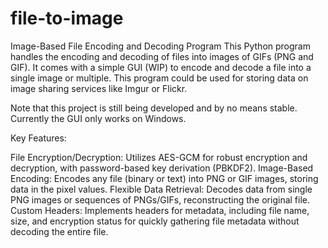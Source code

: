 # file-to-image
Image-Based File Encoding and Decoding Program This Python program handles the encoding and decoding of files into images of GIFs (PNG and GIF). It comes with a simple GUI (WIP) to encode and decode a file into a single image or multiple. This program could be used for storing data on image sharing services like Imgur or Flickr.

Note that this project is still being developed and by no means stable. Currently the GUI only works on Windows.

Key Features:

File Encryption/Decryption: Utilizes AES-GCM for robust encryption and decryption, with password-based key derivation (PBKDF2). Image-Based Encoding: Encodes any file (binary or text) into PNG or GIF images, storing data in the pixel values. Flexible Data Retrieval: Decodes data from single PNG images or sequences of PNGs/GIFs, reconstructing the original file. Custom Headers: Implements headers for metadata, including file name, size, and encryption status for quickly gathering file metadata without decoding the entire file.
